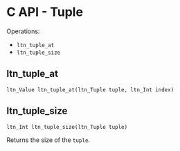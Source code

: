 # C API - Tuple

Operations:

- `ltn_tuple_at`
- `ltn_tuple_size`



## ltn_tuple_at

`ltn_Value ltn_tuple_at(ltn_Tuple tuple, ltn_Int index)`


## ltn_tuple_size

`ltn_Int ltn_tuple_size(ltn_Tuple tuple)`

Returns the size of the `tuple`.